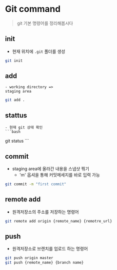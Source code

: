 # Git command

> git 기본 명령어를 정리해봅시다

## init
- 현재 위치에 `.git` 폴더를 생성 

```bash
git init
```

## add
    - working directory => 
    staging area


```bash
git add .
```

## stattus
    - 현재 git 상태 확인 
    ```bash
git status
    ```

## commit
- staging area에 올라간 내용을 스냅샷 찎기 
    - 'm' 옵셔을 통해 커밋메세지를 바로 입력 가능

```bash 
git commit -m "first commit"
```

## remote add

- 원격저장소의 주소를 저장하는 명령어

```bash
git remote add origin {remote_name} {remotre_url}
```



## push

- 원격저장소로 브랜치를 업로드 하는 명령어

```bash
git push origin master
git push {remote_name} {branch name}